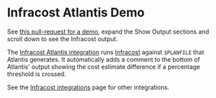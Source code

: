 # Infracost Atlantis Demo

See [this pull-request for a demo](https://github.com/infracost/atlantis-demo/pull/2#issuecomment-776196455), expand the Show Output sections and scroll down to see the Infracost output.

The [Infracost Atlantis integration](https://github.com/infracost/infracost-atlantis) runs [Infracost](https://infracost.io) against `$PLANFILE` that Atlantis generates. It automatically adds a comment to the bottom of Atlantis' output showing the cost estimate difference if a percentage threshold is crossed.

See the [Infracost integrations](https://www.infracost.io/docs/integrations/cicd) page for other integrations.
